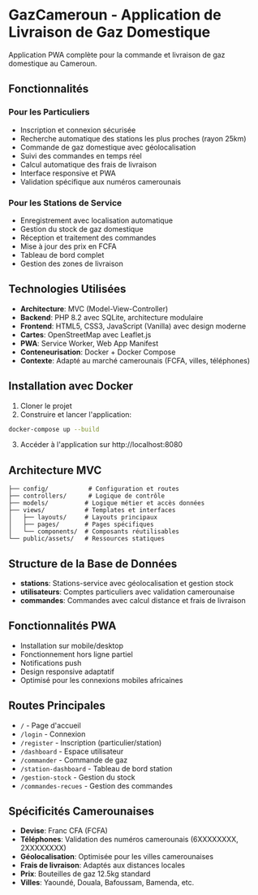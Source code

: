 # GazCameroun - Application de Livraison de Gaz Domestique

Application PWA complète pour la commande et livraison de gaz domestique au Cameroun.

## Fonctionnalités

### Pour les Particuliers
- Inscription et connexion sécurisée
- Recherche automatique des stations les plus proches (rayon 25km)
- Commande de gaz domestique avec géolocalisation
- Suivi des commandes en temps réel
- Calcul automatique des frais de livraison
- Interface responsive et PWA
- Validation spécifique aux numéros camerounais

### Pour les Stations de Service
- Enregistrement avec localisation automatique
- Gestion du stock de gaz domestique
- Réception et traitement des commandes
- Mise à jour des prix en FCFA
- Tableau de bord complet
- Gestion des zones de livraison

## Technologies Utilisées

- **Architecture**: MVC (Model-View-Controller)
- **Backend**: PHP 8.2 avec SQLite, architecture modulaire
- **Frontend**: HTML5, CSS3, JavaScript (Vanilla) avec design moderne
- **Cartes**: OpenStreetMap avec Leaflet.js
- **PWA**: Service Worker, Web App Manifest
- **Conteneurisation**: Docker + Docker Compose
- **Contexte**: Adapté au marché camerounais (FCFA, villes, téléphones)

## Installation avec Docker

1. Cloner le projet
2. Construire et lancer l'application:
```bash
docker-compose up --build
```

3. Accéder à l'application sur http://localhost:8080

## Architecture MVC

```
├── config/           # Configuration et routes
├── controllers/      # Logique de contrôle
├── models/          # Logique métier et accès données
├── views/           # Templates et interfaces
│   ├── layouts/     # Layouts principaux
│   ├── pages/       # Pages spécifiques
│   └── components/  # Composants réutilisables
└── public/assets/   # Ressources statiques
```

## Structure de la Base de Données

- **stations**: Stations-service avec géolocalisation et gestion stock
- **utilisateurs**: Comptes particuliers avec validation camerounaise
- **commandes**: Commandes avec calcul distance et frais de livraison

## Fonctionnalités PWA

- Installation sur mobile/desktop
- Fonctionnement hors ligne partiel
- Notifications push
- Design responsive adaptatif
- Optimisé pour les connexions mobiles africaines

## Routes Principales

- `/` - Page d'accueil
- `/login` - Connexion
- `/register` - Inscription (particulier/station)
- `/dashboard` - Espace utilisateur
- `/commander` - Commande de gaz
- `/station-dashboard` - Tableau de bord station
- `/gestion-stock` - Gestion du stock
- `/commandes-recues` - Gestion des commandes

## Spécificités Camerounaises

- **Devise**: Franc CFA (FCFA)
- **Téléphones**: Validation des numéros camerounais (6XXXXXXXX, 2XXXXXXXX)
- **Géolocalisation**: Optimisée pour les villes camerounaises
- **Frais de livraison**: Adaptés aux distances locales
- **Prix**: Bouteilles de gaz 12.5kg standard
- **Villes**: Yaoundé, Douala, Bafoussam, Bamenda, etc.